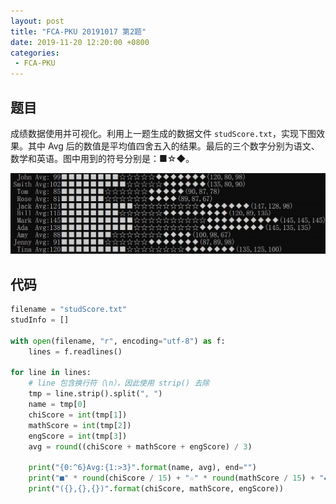 ```yaml
---
layout: post
title: "FCA-PKU 20191017 第2题"
date: 2019-11-20 12:20:00 +0800
categories: 
 - FCA-PKU
---
```


## 题目

成绩数据使用并可视化。利用上一题生成的数据文件 `studScore.txt`，实现下图效果。其中 Avg 后的数值是平均值四舍五入的结果。最后的三个数字分别为语文、数学和英语。图中用到的符号分别是：■☆◆。

<!-- more -->

![4](/assets/images/FCA-PKU/4.png)

## 代码

```python
filename = "studScore.txt"
studInfo = []

with open(filename, "r", encoding="utf-8") as f:
    lines = f.readlines()

for line in lines:
    # line 包含换行符（\n），因此使用 strip() 去除
    tmp = line.strip().split(", ")
    name = tmp[0]
    chiScore = int(tmp[1])
    mathScore = int(tmp[2])
    engScore = int(tmp[3])
    avg = round((chiScore + mathScore + engScore) / 3)
    
    print("{0:^6}Avg:{1:>3}".format(name, avg), end="")
    print("■" * round(chiScore / 15) + "☆" * round(mathScore / 15) + "◆" * round(engScore / 15), end="")
    print("({},{},{})".format(chiScore, mathScore, engScore))
```